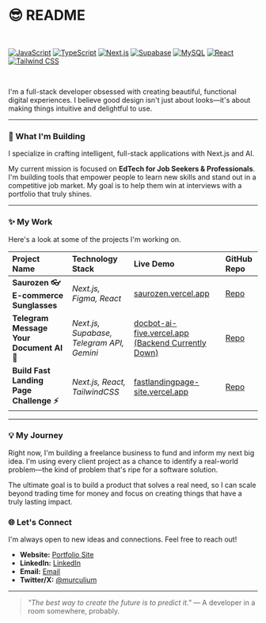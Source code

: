 # 😎 README
<br>

[![JavaScript](https://skillicons.dev/icons?i=js)](https://www.javascript.com) [![TypeScript](https://skillicons.dev/icons?i=ts)](https://www.typescriptlang.org) [![Next.js](https://skillicons.dev/icons?i=nextjs)](https://nextjs.org) [![Supabase](https://skillicons.dev/icons?i=supabase)](https://supabase.com) [![MySQL](https://skillicons.dev/icons?i=mysql)](https://www.mysql.com) [![React](https://skillicons.dev/icons?i=react)](https://react.dev) [![Tailwind CSS](https://skillicons.dev/icons?i=tailwindcss)](https://tailwindcss.com)

<br>

I'm a full-stack developer obsessed with creating beautiful, functional digital experiences. I believe good design isn't just about looks—it's about making things intuitive and delightful to use.

---

### 🚀 What I'm Building

I specialize in crafting intelligent, full-stack applications with Next.js and AI.

My current mission is focused on **EdTech for Job Seekers & Professionals**. I'm building tools that empower people to learn new skills and stand out in a competitive job market. My goal is to help them win at interviews with a portfolio that truly shines.

---

### ✨ My Work

Here's a look at some of the projects I'm working on.

| Project Name | Technology Stack | Live Demo | GitHub Repo |
| :--- | :--- | :--- | :--- |
| **Saurozen 👓 E-commerce Sunglasses** | _Next.js, Figma, React_ | [saurozen.vercel.app](https://saurozen.vercel.app/) | [Repo](https://github.com/m-urculu/saurozen-ecom?tab=readme-ov-file) |
| **Telegram Message Your Document AI 🤖** | _Next.js, Supabase, Telegram API, Gemini_ | [docbot-ai-five.vercel.app (Backend Currently Down)](https://docbot-ai-five.vercel.app/) | [Repo](https://github.com/m-urculu/telegram-doc-bot) |
| **Build Fast Landing Page Challenge ⚡** | _Next.js, React, TailwindCSS_ | [fastlandingpage-site.vercel.app](https://fastlandingpage-site.vercel.app/) | [Repo](https://github.com/m-urculu/fastlandingpage-site) |

---

### 💡 My Journey

Right now, I'm building a freelance business to fund and inform my next big idea. I'm using every client project as a chance to identify a real-world problem—the kind of problem that's ripe for a software solution.

The ultimate goal is to build a product that solves a real need, so I can scale beyond trading time for money and focus on creating things that have a truly lasting impact.

### 🌐 Let's Connect

I'm always open to new ideas and connections. Feel free to reach out!

- **Website:** [Portfolio Site](https://marcelo-portfolio-five.vercel.app/)
- **LinkedIn:** [LinkedIn](https://www.linkedin.com/in/marcelo-oliveira-1445b5222/)
- **Email:** [Email](mailto:mrcel@gmail.com)
- **Twitter/X:** [@murculium](https://x.com/murculium)

---

> *"The best way to create the future is to predict it."*
> — A developer in a room somewhere, probably.
